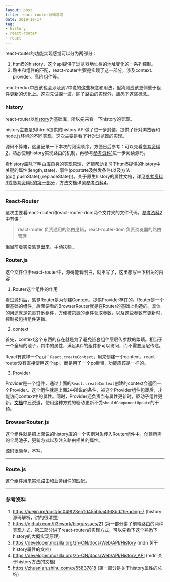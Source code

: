 ```yaml
---
layout: post
title: react-router源码学习
date: 2019-10-17
tag: 
- history
- react-router
- react
---
```


react-router的功能实现感觉可以分为两部分：

1. html5的history，这个api提供了浏览器地址栏的地址变化的一系列控制。
2. 路由和组件的匹配，react-router主要是实现了这一部分，涉及context、provider、高阶组件等。

react-redux中应该也会涉及到2中说的这些概念和用法，但猜测应该更侧重于组件更新的优化上。这次先试探一波，除了路由的实现外，熟悉下这些概念。

<!-- more -->

### history

react-router以[history](https://github.com/ReactTraining/history)为基础库，所以先来看一下history的实现。

history主要是对html5提供的history API做了进一步封装，提供了针对浏览器和node.js环境的不同实现，这次主要是看了针对浏览器的实现。

源码不算难，这里记录一下本次的阅读顺序，方便日后参考：可以先看[参考资料2](https://github.com/fi3ework/blog/issues/21)，熟悉使用history实现路由的机制，再参考[参考资料1](https://juejin.im/post/5c049f23e51d455b5a4368bd#heading-7)进一步阅读源码。

看history库除了明白库自身的实现原理，还能帮助复习下html5提供的history中关键的属性(length,state)、事件(popstate及触发条件)以及方法(go(),pushState(),replaceState())。关于原生history的属性文档，详见[参考资料3](https://developer.mozilla.org/zh-CN/docs/Web/API/History)或[参考资料5的第一部分](https://zhuanlan.zhihu.com/p/55837818)，方法文档详见[参考资料4](https://developer.mozilla.org/zh-CN/docs/Web/API/History_API)。

---

### React-Router

这次主要看react-router和react-router-dom两个文件夹的文件代码。[参考资料2](https://github.com/fi3ework/blog/issues/21)中有讲：

>react-router 负责通用的路由逻辑，react-router-dom 负责浏览器的路由管理

但目前着实没感觉出来，手动扶额...

### Router.js

这个文件位于react-router中，源码能看明白，就不写了，这里想写一下相关的内容：

1. Router这个组件的作用

  看过源码后，感觉Router是为创建Context，提供Provider存在的。Router是一个很基础的组件，后面要看的BrowserRouter就是在Router的基础上构造的。具体的用途就是包裹其他组件，方便被包裹的组件获取参数，以及这些参数有更新时，控制被包括组件更新。

2. context

  首先，context这个东西的存在就是为了避免嵌套组件层层传参数的繁琐。相当于一个全局的池子，其中的属性，满足`条件`的组件都可以访问，而不需要层层传递。

  React有这样一个[api](https://reactjs.org/docs/context.html#reactcreatecontext)：`React.createContext`，用来创建一个context，react-router没有直接使用这个api，而是用了一个pollifill，功能应该是一样的。

3. Provider

  Provider是一个组件，通过上面的`React.createContext`创建的context会返回一个Provider。这个组件就是上面2中所说的条件，被这个Provider组件包裹后，才能访问context中的属性。同时，Provider还负责当有属性更新时，驱动子组件更新。[文档](https://reactjs.org/docs/context.html#contextprovider)中还说道，使用这种方式的驱动更新不受`shouldComponentUpdate`的干预。

### BrowserRouter.js

这个组件就是把上面说的history库的一个实例对象传入Router组件中，创建所需的全局池子，更新方式以及注入路由相关的属性。

源码很简单，不写。

---

### Route.js

这个组件用来实现路由和业务组件的匹配。


---

### 参考资料
1. https://juejin.im/post/5c049f23e51d455b5a4368bd#heading-7 (history源码解析，讲的很清楚)
2. https://github.com/fi3ework/blog/issues/21 (第一部分讲了前端路由的两种实现方式，第二部分讲了react-router的实现方式，可以先看下这个熟悉下history的大概实现原理)
3. https://developer.mozilla.org/zh-CN/docs/Web/API/History (mdn 关于history属性的文档)
4. https://developer.mozilla.org/zh-CN/docs/Web/API/History_API (mdn 关于history方法的文档)
5. https://zhuanlan.zhihu.com/p/55837818 (第一部分是关于history属性的总结)